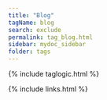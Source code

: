 ```yaml
---
title: "Blog"
tagName: blog
search: exclude
permalink: tag_blog.html
sidebar: mydoc_sidebar
folder: tags
---
```

{% include taglogic.html %}

{% include links.html %}

